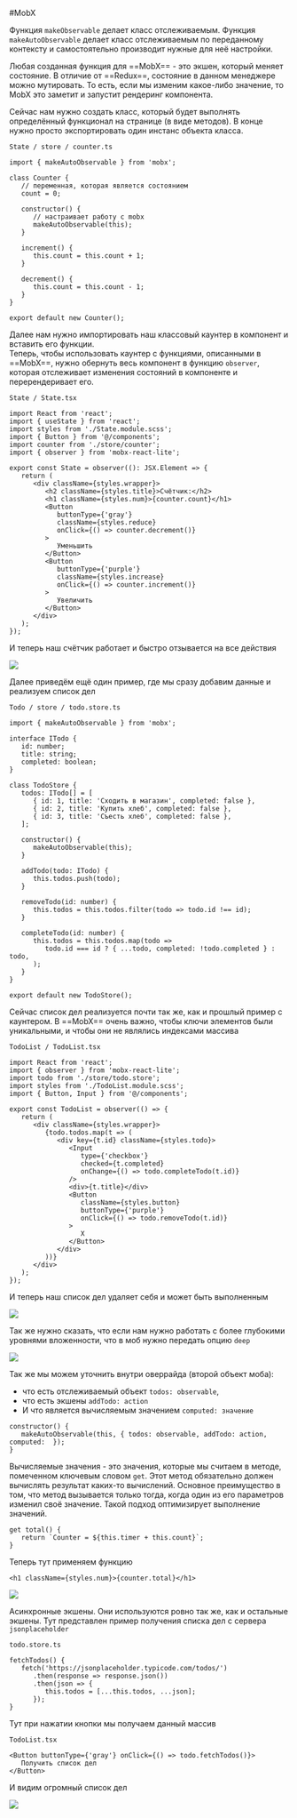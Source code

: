 #MobX

Функция `makeObservable` делает класс отслеживаемым. Функция `makeAutoObservable` делает класс отслеживаемым по переданному контексту и самостоятельно производит нужные для неё настройки.

Любая созданная функция для ==MobX== - это экшен, который меняет состояние. В отличие от ==Redux==, состояние в данном менеджере можно мутировать. То есть, если мы изменим какое-либо значение, то MobX это заметит и запустит рендеринг компонента.

Сейчас нам нужно создать класс, который будет выполнять определённый функционал на странице (в виде методов). В конце нужно просто экспортировать один инстанс объекта класса.

`State / store / counter.ts`

```TS
import { makeAutoObservable } from 'mobx';

class Counter {
   // переменная, которая является состоянием
   count = 0;

   constructor() {
      // настраивает работу с mobx
      makeAutoObservable(this);
   }

   increment() {
      this.count = this.count + 1;
   }

   decrement() {
      this.count = this.count - 1;
   }
}

export default new Counter();
```

Далее нам нужно импортировать наш классовый каунтер в компонент и вставить его функции.  
Теперь, чтобы использовать каунтер с функциями, описанными в ==MobX==, нужно обернуть весь компонент в функцию `observer`, которая отслеживает изменения состояний в компоненте и перерендеривает его.

`State / State.tsx`

```TSX
import React from 'react';
import { useState } from 'react';
import styles from './State.module.scss';
import { Button } from '@/components';
import counter from './store/counter';
import { observer } from 'mobx-react-lite';

export const State = observer((): JSX.Element => {
   return (
      <div className={styles.wrapper}>
         <h2 className={styles.title}>Счётчик:</h2>
         <h1 className={styles.num}>{counter.count}</h1>
         <Button
            buttonType={'gray'}
            className={styles.reduce}
            onClick={() => counter.decrement()}
         >
            Уменьшить
         </Button>
         <Button
            buttonType={'purple'}
            className={styles.increase}
            onClick={() => counter.increment()}
         >
            Увеличить
         </Button>
      </div>
   );
});
```

И теперь наш счётчик работает и быстро отзывается на все действия

![](_png/58da4c0cb3adfe4d6ba8ac77ff3271c7.png)

Далее приведём ещё один пример, где мы сразу добавим данные и реализуем список дел

`Todo / store / todo.store.ts`

```TS
import { makeAutoObservable } from 'mobx';

interface ITodo {
   id: number;
   title: string;
   completed: boolean;
}

class TodoStore {
   todos: ITodo[] = [
      { id: 1, title: 'Сходить в магазин', completed: false },
      { id: 2, title: 'Купить хлеб', completed: false },
      { id: 3, title: 'Съесть хлеб', completed: false },
   ];

   constructor() {
      makeAutoObservable(this);
   }

   addTodo(todo: ITodo) {
      this.todos.push(todo);
   }

   removeTodo(id: number) {
      this.todos = this.todos.filter(todo => todo.id !== id);
   }

   completeTodo(id: number) {
      this.todos = this.todos.map(todo =>
         todo.id === id ? { ...todo, completed: !todo.completed } : todo,
      );
   }
}

export default new TodoStore();
```

Сейчас список дел реализуется почти так же, как и прошлый пример с каунтером.
В ==MobX== очень важно, чтобы ключи элементов были уникальными, и чтобы они не являлись индексами массива

`TodoList / TodoList.tsx`

```TSX
import React from 'react';
import { observer } from 'mobx-react-lite';
import todo from './store/todo.store';
import styles from './TodoList.module.scss';
import { Button, Input } from '@/components';

export const TodoList = observer(() => {
   return (
      <div className={styles.wrapper}>
         {todo.todos.map(t => (
            <div key={t.id} className={styles.todo}>
               <Input
                  type={'checkbox'}
                  checked={t.completed}
                  onChange={() => todo.completeTodo(t.id)}
               />
               <div>{t.title}</div>
               <Button
                  className={styles.button}
                  buttonType={'purple'}
                  onClick={() => todo.removeTodo(t.id)}
               >
                  X
               </Button>
            </div>
         ))}
      </div>
   );
});
```

И теперь наш список дел удаляет себя и может быть выполненным

![](_png/c88ea8fcbd38be054638f5e295181586.png)

Так же нужно сказать, что если нам нужно работать с более глубокими уровнями вложенности, что в моб нужно передать опцию `deep`

![](_png/80100abaef1c373ce0c0be3e3baf5ce3.png)

Так же мы можем уточнить внутри оверрайда (второй объект моба):

- что есть отслеживаемый объект `todos: observable`,
- что есть экшены `addTodo: action`
- И что является вычисляемым значением `computed: значение`

```TS
constructor() {
   makeAutoObservable(this, { todos: observable, addTodo: action, computed:  });
}
```

Вычисляемые значения - это значения, которые мы считаем в методе, помеченном ключевым словом `get`. Этот метод обязательно должен вычислять результат каких-то вычислений. Основное преимущество в том, что метод вызывается только тогда, когда один из его параметров изменил своё значение. Такой подход оптимизирует выполнение значений.

```TS
get total() {
   return `Counter = ${this.timer + this.count}`;
}
```

Теперь тут применяем функцию

```TSX
<h1 className={styles.num}>{counter.total}</h1>
```

![](_png/c33a1b503e00ac7ee851fd2a4fc6521d.png)

Асинхронные экшены. Они используются ровно так же, как и остальные экшены.
Тут представлен пример получения списка дел с сервера `jsonplaceholder`

`todo.store.ts`

```TS
fetchTodos() {
   fetch('https://jsonplaceholder.typicode.com/todos/')
      .then(response => response.json())
      .then(json => {
         this.todos = [...this.todos, ...json];
      });
}
```

Тут при нажатии кнопки мы получаем данный массив

`TodoList.tsx`

```TSX
<Button buttonType={'gray'} onClick={() => todo.fetchTodos()}>
   Получить список дел
</Button>
```

И видим огромный список дел

![](_png/0240fa7356cfc67a5a433bb2a19f8ef3.png)
